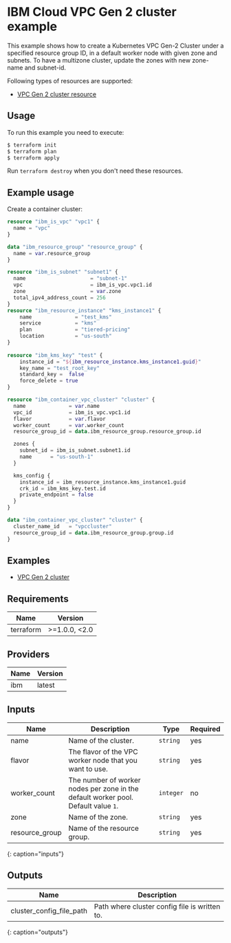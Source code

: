 # IBM Cloud VPC Gen 2 cluster example

This example shows how to create a Kubernetes VPC Gen-2 Cluster under a specified resource group ID, in a default worker node with given zone and subnets. To have a multizone cluster, update the zones with new zone-name and subnet-id. 
 
Following types of resources are supported:

* [VPC Gen 2 cluster resource](https://cloud.ibm.com/docs/ibm-cloud-provider-for-terraform?topic=ibm-cloud-provider-for-terraform-index-of-terraform-on-ibm-cloud-resources-and-data-sources#vpc-infrastructure_rd)

## Usage

To run this example you need to execute:

```sh
$ terraform init
$ terraform plan
$ terraform apply
```

Run `terraform destroy` when you don't need these resources.

## Example usage

Create a container cluster:

```terraform
resource "ibm_is_vpc" "vpc1" {
  name = "vpc"
}

data "ibm_resource_group" "resource_group" {
  name = var.resource_group
}

resource "ibm_is_subnet" "subnet1" {
  name                     = "subnet-1"
  vpc                      = ibm_is_vpc.vpc1.id
  zone                     = var.zone
  total_ipv4_address_count = 256
}
resource "ibm_resource_instance" "kms_instance1" {
    name              = "test_kms"
    service           = "kms"
    plan              = "tiered-pricing"
    location          = "us-south"
}
  
resource "ibm_kms_key" "test" {
    instance_id = "${ibm_resource_instance.kms_instance1.guid}"
    key_name = "test_root_key"
    standard_key =  false
    force_delete = true
}

resource "ibm_container_vpc_cluster" "cluster" {
  name              = var.name
  vpc_id            = ibm_is_vpc.vpc1.id
  flavor            = var.flavor
  worker_count      = var.worker_count
  resource_group_id = data.ibm_resource_group.resource_group.id

  zones {
    subnet_id = ibm_is_subnet.subnet1.id
    name      = "us-south-1"
  }

  kms_config {
    instance_id = ibm_resource_instance.kms_instance1.guid
    crk_id = ibm_kms_key.test.id
    private_endpoint = false
  }
}
```

```terraform
data "ibm_container_vpc_cluster" "cluster" {
  cluster_name_id   = "vpccluster"
  resource_group_id = data.ibm_resource_group.group.id
}
```

## Examples

* [VPC Gen 2 cluster](https://github.com/Mavrickk3/terraform-provider-ibm/tree/master/examples/ibm-cluster/vpc-gen2-cluster)

<!-- BEGINNING OF PRE-COMMIT-TERRAFORM DOCS HOOK -->
## Requirements

| Name | Version |
|------|---------|
| terraform | >=1.0.0, <2.0 |

## Providers

| Name | Version |
|------|---------|
| ibm  | latest |

## Inputs

| Name | Description | Type | Required |
|------|-------------|------|---------|
| name | Name of the cluster. | `string` | yes |
| flavor | The flavor of the VPC worker node that you want to use. | `string` | yes |
| worker_count | The number of worker nodes per zone in the default worker pool. Default value `1`.| `integer` | no |
| zone | Name of the zone.| `string` | yes |
| resource_group | Name of the resource group.| `string` | yes |
{: caption="inputs"}

## Outputs

| Name | Description |
|------|-------------|
| cluster_config_file_path | Path where cluster config file is written to. |
{: caption="outputs"}
